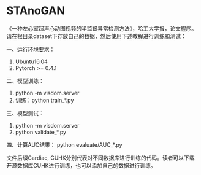 # STAnoGAN
《一种左心室超声心动图视频的半监督异常检测方法》，哈工大学报，论文程序。请在根目录dataset下存放自己的数据，然后使用下述教程进行训练和测试：

一、运行环境要求：
1. Ubuntu16.04
2. Pytorch >= 0.4.1


二、模型训练：
1. python -m visdom.server
2. 训练：python train_*.py

三、模型测试：
1. python -m visdom.server
2. python validate_*.py

四、计算AUC结果：
python evaluate/AUC_*.py

文件后缀Cardiac, CUHK分别代表对不同数据库进行训练的代码。读者可以下载开源数据库CUHK进行训练，也可以添加自己的数据进行训练。
